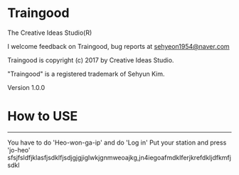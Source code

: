 # Traingood


The Creative Ideas Studio(R)

I welcome feedback on Traingood, bug reports at sehyeon1954@naver.com

Traingood is copyright (c) 2017 by Creative Ideas Studio. 

"Traingood" is a registered trademark of Sehyun Kim.

Version 1.0.0 

# How to USE
--------------------------------------------------------------------------------

You have to do 'Heo-won-ga-ip' and do 'Log in'
Put your station and press 'jo-heo'
sfsjfsldfjklasfjsdklfjsdjgjgjiglwkjgnmweoajkg,jn4iegoafmdklferjkrefdkljdfkmfjsdkl

